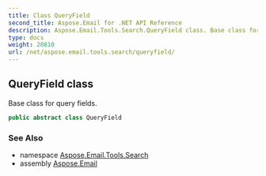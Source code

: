 ```yaml
---
title: Class QueryField
second_title: Aspose.Email for .NET API Reference
description: Aspose.Email.Tools.Search.QueryField class. Base class for query fields
type: docs
weight: 20810
url: /net/aspose.email.tools.search/queryfield/
---
```

## QueryField class

Base class for query fields.

```csharp
public abstract class QueryField
```

### See Also

* namespace [Aspose.Email.Tools.Search](../../aspose.email.tools.search/)
* assembly [Aspose.Email](../../)


